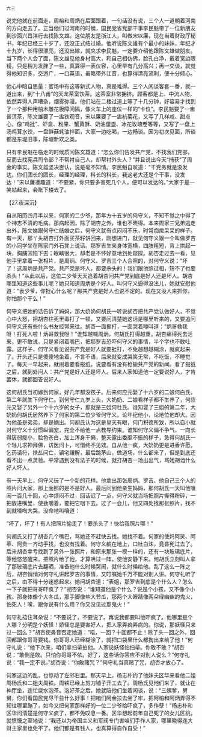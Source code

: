     六三 

   说完他就在前面走，周榕和周炳在后面跟着，一句话没有说，三个人一道朝着河南的方向走去了。正当他们过河南的时候，国民党省党部干事李民魁带了一位新朋友到沙面兴昌洋行去找陈文雄。这位朋友是浙江人，叫做宋以廉，现在当着财政厅秘书，年纪已经三十岁了，还没正式结过婚。他听说陈文雄有个最小的妹妹，年纪才十九岁，长得很漂亮，还没出嫁，就央求李民魁，一定要介绍他跟陈文雄做朋友。当下两个人会了面，陈文雄见他身材高大，和自己相仿佛，脸孔白净，戴着宽边眼镜，只是稍为发胖了一些，真算得一表仪容，心里早有几分高兴；再一交谈，就觉得他知识多，交游广，一口英语，虽略带外江音，也算得漂亮流利，便十分倾心。

   他心中暗自思量：官场中有这等新式人物，真是难得。三个人闲谈客套一番，就一道出来，到“十八甫”的天龙茶室饮茶。这茶室非常拥挤。顾客都是上、中流人物，依然弄得人声嘈杂，烟雾弥漫。他们站在二楼过道上等了十几分钟，好容易才找到了一个那种用柚木雕花板障间隔，像火车上的座位一样的“卡位”。李民魁要了一盅普洱茶，陈文雄要了一盅铁观音，宋以廉要了一盅杭菊花，又写了几样咸、甜点心，像“鸡批”、虾盒、粉果、蟹黄酥、奶油蛋盏、冰花玫瑰卷等等，又写了一盘上汤鸡茸水饺，一盘鲜菇蚝油拌面，大家一边吃喝，一边畅谈。因为初次见面，所谈都是东堤旧事，陈塘新欢之类。

   只有李民魁在临走的时候质问陈文雄道：“怎么你们告发共产党，不找我们党部，反而去找宪兵司令部？不帮衬自己人，却帮衬外头人？”并且说出今天“捕获”了周金的事实。陈文雄坚决否认，说是毫不知情。李民魁自叹道：“干党务就是没发达。你们团长的团长，经理的经理，科长的科长，我这老大还是个干事，没发达！”宋以廉凑趣道：“不要紧，你只要多害死几个人，便可以发达的。”大家于是一笑站起来，会账下楼去了。

   【27.夜深沉】

   自从阳历四月半以来，何家的二少爷，那年方十五岁的何守义，不知不觉之中得了个神志不清的毛病。那病起因，除了胡杏之外，谁也不晓得。本来周家三兄弟逃走出外，陈文娣跟何守仁结婚之后，何守义就有点闷闷不乐，时常痴痴呆呆的样子。有一天，那丫头胡杏打外面买茶籽饼回来，刚想进门，就见何守义跟一个叫做罗吉的小同学坐在陈家门外石凳上说话。那罗吉生来身体宽横，四肢粗短，背上拱起一块，胸脯凹陷下去；眼睛很大，却老是不怀好意地到处窥探。胡杏走过去一看，见他手里拿着一张相片，是周炳、何守义、罗吉三个人合照的，对何守义说：“坏了！这周炳是共产党。共产党是坏人，都要杀头的！我们跟他照过相，短不了也要杀头！”从此以后，这位二少爷天天追着胡杏问共产党到底是好人还是坏人。胡杏哪里知道这些事儿呢？她只知道周炳是个好人。叫何守义逼得没法儿，她就安慰他道：“表少爷，你担心什么呢？那共产党是好人也说不定的。现在又没人来抓你，你怕那个干么！”

   何守义把她的话告诉了妈妈，那大奶奶何胡氏一听说胡杏把共产党认做好人，不觉心中大怒，把胡杏往死里毒打了一顿，又要问清楚她这话是哪里听来的，又要追问何守义还有些什么书友经常来往。胡杏一面捱打，一面哭着嚎叫道：“炳哥救我呀！打死人啦！炳哥救我呀！”谁知越喊周炳，何胡氏打得越重。胡杏痛得死去活来，更不敢说，只是紧闭着嘴巴，把那罗吉恐吓何守义的事情，半个字也不敢吐露。这样子，何守义看见说共产党是好人就要捱打，不免越想越糊涂，就疯起来了。开头还只是傻傻地坐着，不言不语，后来就变成哭笑无常，不吃饭，不睡觉了。每天一早起来，就闹着要看报纸，说要看有没有枪毙共产党的新闻。看了报纸之后，就到处问人：共产党是好人还是坏人。后来人家知道他一定要说好人，才肯罢休，就都回答说好人。

   这何胡氏当初嫁到何家，好几年都没孩子。后来何应元娶了十六岁的二娘何白氏，第二年就生下何守仁。到何守仁九岁上头，大奶奶、二娘看样子都不生养了，何应元又娶了另外一个十六岁的女子，那就是三姐何杜氏。谁知娶了三姐的第二年，大奶奶何胡氏居然养下了何家的第二位少爷何守义。论年纪他小，论地位他却大。因为他虽是弟弟，却是嫡出。何胡氏认为这是皇天有眼，何门积德所致，所以自小就对何守义十分惯纵偏宠，完全不给他一点教导约束。谁知何守义偏不争气，一向长得孱弱瘦小，脸色苍白，加上浑身干癞，整天露出委靡不振的样子，急得何胡氏一个轻儿求神拜佛，访医问卜，可惜终不见效。自从他一疯，大奶奶更是进香许愿，乞药请符，扶乩问亡，镇宅禳解，最后跳茅山，做道场，什么都来了，但是到底还看不出一点灵验。平常遇到没有法子的时候，就打胡杏一场出出气，骂她胡诌什么好人坏人。

   有一天早上，何守义玩了一个新的花样。他拿出那张周炳、罗吉、他自己三个人的照片问大家，那上面照的是不是好人。最后问到他亲生妈妈，那何胡氏一天叫他嚷闹一百几十回，心中烦闷不过，回话迟了一点，何守义就当场把照片撕得粉碎，一把放进嘴里，使劲嚼着，要把它咽下去。过了一会儿，他又四处找那张照片，找不到就嚎啕大哭，没命地叫嚷道：

   “坏了，坏了！有人把照片偷走了！要杀头了！快给我照片哪！”

   何胡氏又打了胡杏几个嘴巴，骂她还不赶快去找。她找不着。何家的使妈阿笑、阿苹、阿贵一齐动手找，也没有找着。何守义躺在地上，口吐白沫，竟昏死过去了。后来胡杏幸亏找到了另外一张照片，和原来那张一模一样的，还有一块玻璃底片，等他悠悠醒来，把照片给了他，才算哄过一阵，使他安静下来。何胡氏立刻叫人拿了那玻璃底片去翻晒，准备他什么时候哭闹，就什么时候给他。乱了这么一阵之后，胡杏悄悄对何守礼讲起罗吉的事情，又叮嘱她千万不能对别人讲。何守礼听了之后，由不得十分迷惑起来。她问胡杏道：“表姐，那罗吉到底是个什么人？怎么一下子就把哥哥吓疯了？”胡杏说：“谁知道他是个什么？说是个小孩，又不像个小孩。那身体像个大冬瓜，那手脚像些大节瓜，那两个大眼睛像两朵绿幽幽的鬼火，怕死人！唉，跟你说有什么用？你又没见过那鬼火！”

   何守礼捂住耳朵说：“不要说了，不要说了。再说我都要叫他吓疯了。他哪里是个人哪？分明是个妖怪！娇怪总是要害好人，把人家弄疯弄病的。你说，那妖怪只来过一回么？”胡杏使鼻音否定她道：“唔，一回？十回都不止！除了头一回之外，回回都跟你哥哥要钱。你哥哥人已经糊涂了，就把口袋里什么都掏出来给了他！”何守礼说：“他下次来，咱们拿扫帚拍他。人家说妖怪怕扫帚。你敢不敢？”胡杏说：“敢倒是敢。只怕你哥哥不依。好了，这些话你答应不对别人说么？”何守礼说：“我一定不说。”胡杏说：“你敢赌咒？”何守礼当真赌了咒，胡杏才放心了。

   何家这边的乱，也惊动了左邻右里。那天早上，杨志朴约了他妹夫区华来看他二姐周杨氏和二姐夫周铁。周铁已经上剪刀铺子开工去了。周杨氏见他们来了，就让在神厅坐，连忙烧水泡茶。泡好茶之后，她就陪他们坐着闲谈，说：“三姨爹，舅舅，你们看国民党尽干些什么好事！把咱们阿金拉去坐了牢，把阿榕和阿炳弄得不知往哪里蹦了，如今又把何家那样好的一位二少爷给吓疯了，多作孽！”杨志朴和区华问清楚是何守义疯了，都不免叹息一番。区华想起前年自己死了的女儿区桃，就愤慨之至地说：“我还以为帝国主义和军阀专门害咱们手作人家，哪里晓得连大财主家里也免不了。他们都是有钱人，也真算得自作自受！”

